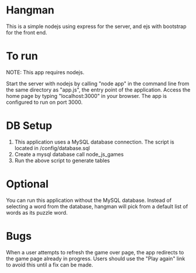# Hangman

This is a simple nodejs using express for the server, and ejs with bootstrap for the front end.

# To run

NOTE: This app requires nodejs.

Start the server with nodejs by calling "node app" in the command line from the same directory as "app.js", the entry point of the application.
Access the home page by typing "localhost:3000" in your browser. The app is configured to run on port 3000.

# DB Setup
1. This application uses a MySQL database connection. The script is located in /config/database.sql
2. Create a mysql database call node_js_games
3. Run the above script to generate tables

# Optional
You can run this application without the MySQL database. Instead of selecting a word from the database,
hangman will pick from a default list of words as its puzzle word.

# Bugs
When a user attempts to refresh the game over page, the app redirects to the game page already in progress. Users should use the "Play again" link to avoid this until a fix can be made.
